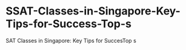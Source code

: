 # SSAT-Classes-in-Singapore-Key-Tips-for-Success-Top-s
SAT Classes in Singapore: Key Tips for SuccesTop s
